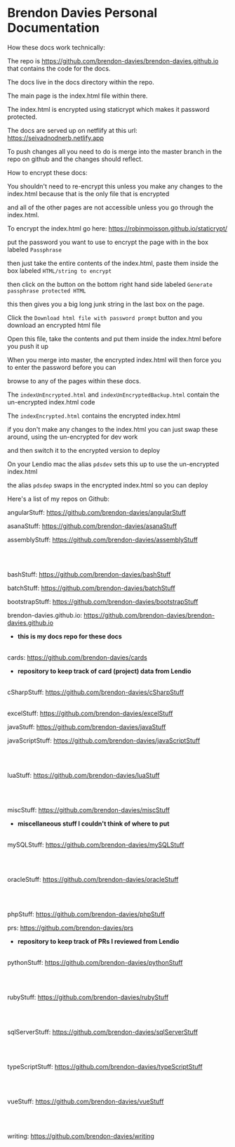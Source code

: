 # Brendon Davies Personal Documentation

How these docs work technically:

The repo is https://github.com/brendon-davies/brendon-davies.github.io that contains the code for the docs.

The docs live in the docs directory within the repo.

The main page is the index.html file within there. 

The index.html is encrypted using staticrypt which makes it password protected.

The docs are served up on netflify at this url: https://seivadnodnerb.netlify.app

To push changes all you need to do is merge into the master branch in the repo on github and the changes should reflect.


How to encrypt these docs:

You shouldn't need to re-encrypt this unless you make any changes to the index.html because that is the only file that is encrypted

and all of the other pages are not accessible unless you go through the index.html.

To encrypt the index.html go here: https://robinmoisson.github.io/staticrypt/

put the password you want to use to encrypt the page with in the box labeled `Passphrase`

then just take the entire contents of the index.html, paste them inside the box labeled `HTML/string to encrypt`

then click on the button on the bottom right hand side labeled `Generate passphrase protected HTML`

this then gives you a big long junk string in the last box on the page.

Click the `Download html file with password prompt` button and you download an encrypted html file 

Open this file, take the contents and put them inside the index.html before you push it up

When you merge into master, the encrypted index.html will then force you to enter the password before you can 

browse to any of the pages within these docs.

The `indexUnEncrypted.html` and `indexUnEncryptedBackup.html` contain the un-encrypted index.html code

The `indexEncrypted.html` contains the encrypted index.html

if you don't make any changes to the index.html you can just swap these around, using the un-encrypted for dev work

and then switch it to the encrypted version to deploy

On your Lendio mac the alias `pdsdev` sets this up to use the un-encrypted index.html

the alias `pdsdep` swaps in the encrypted index.html so you can deploy



Here's a list of my repos on Github:

angularStuff: https://github.com/brendon-davies/angularStuff

asanaStuff: https://github.com/brendon-davies/asanaStuff

assemblyStuff: https://github.com/brendon-davies/assemblyStuff

&nbsp;  
&nbsp;  

bashStuff: https://github.com/brendon-davies/bashStuff

batchStuff: https://github.com/brendon-davies/batchStuff

bootstrapStuff: https://github.com/brendon-davies/bootstrapStuff

brendon-davies.github.io: https://github.com/brendon-davies/brendon-davies.github.io
- **this is my docs repo for these docs**
&nbsp;  
&nbsp;  

cards: https://github.com/brendon-davies/cards
- **repository to keep track of card (project) data from Lendio**
&nbsp;  
&nbsp;  

cSharpStuff: https://github.com/brendon-davies/cSharpStuff
&nbsp;  
&nbsp;  

excelStuff: https://github.com/brendon-davies/excelStuff

javaStuff: https://github.com/brendon-davies/javaStuff

javaScriptStuff: https://github.com/brendon-davies/javaScriptStuff

&nbsp;  
&nbsp;  

luaStuff: https://github.com/brendon-davies/luaStuff

&nbsp;  
&nbsp;  

miscStuff: https://github.com/brendon-davies/miscStuff
- **miscellaneous stuff I couldn't think of where to put**
&nbsp;  
&nbsp;  

mySQLStuff: https://github.com/brendon-davies/mySQLStuff

&nbsp;  
&nbsp;  

oracleStuff: https://github.com/brendon-davies/oracleStuff

&nbsp;  
&nbsp;  

phpStuff: https://github.com/brendon-davies/phpStuff

prs: https://github.com/brendon-davies/prs
- **repository to keep track of PRs I reviewed from Lendio**
&nbsp;  
&nbsp;  

pythonStuff: https://github.com/brendon-davies/pythonStuff

&nbsp;  
&nbsp;  

rubyStuff: https://github.com/brendon-davies/rubyStuff

&nbsp;  
&nbsp;  

sqlServerStuff: https://github.com/brendon-davies/sqlServerStuff

&nbsp;  
&nbsp;  

typeScriptStuff: https://github.com/brendon-davies/typeScriptStuff

&nbsp;  
&nbsp;  

vueStuff: https://github.com/brendon-davies/vueStuff

&nbsp;  
&nbsp;  

writing: https://github.com/brendon-davies/writing

